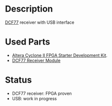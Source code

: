 # Description
[DCF77](http://en.wikipedia.org/wiki/DCF77) receiver with USB interface

# Used Parts
- [Altera Cyclone II FPGA Starter Development Kit](http://www.altera.com/products/devkits/altera/kit-cyc2-2C20N.html).
- [DCF77 Receiver Module](http://www.conrad.de/ce/de/product/641138/C-Control-DCF-Empfaengerplatine/SHOP_AREA_17348&promotionareaSearchDetail=005)

# Status
- DCF77 receiver: FPGA proven
- USB: work in progress
